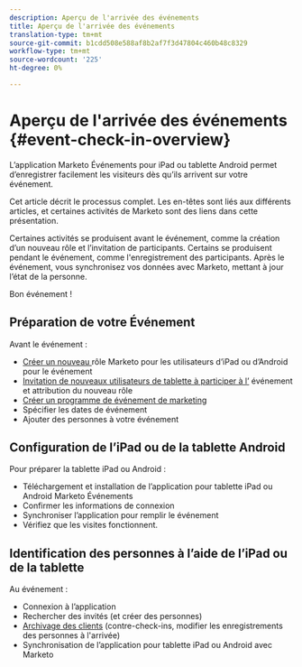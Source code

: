 ```yaml
---
description: Aperçu de l'arrivée des événements
title: Aperçu de l'arrivée des événements
translation-type: tm+mt
source-git-commit: b1cdd508e588af8b2af7f3d47804c460b48c8329
workflow-type: tm+mt
source-wordcount: '225'
ht-degree: 0%

---
```



# Aperçu de l&#39;arrivée des événements {#event-check-in-overview}

L’application Marketo Événements pour iPad ou tablette Android permet d’enregistrer facilement les visiteurs dès qu’ils arrivent sur votre événement.

Cet article décrit le processus complet. Les en-têtes sont liés aux différents articles, et certaines activités de Marketo sont des liens dans cette présentation.

Certaines activités se produisent avant le événement, comme la création d’un nouveau rôle et l’invitation de participants. Certains se produisent pendant le événement, comme l&#39;enregistrement des participants. Après le événement, vous synchronisez vos données avec Marketo, mettant à jour l’état de la personne.

Bon événement !

## Préparation de votre Événement

Avant le événement :

* [Créer un nouveau ](/help/marketo/product-docs/core-marketo-concepts/mobile-apps/event-check-in/grant-users-access-to-the-check-in-app.md) rôle Marketo pour les utilisateurs d’iPad ou d’Android pour le événement
* [Invitation de nouveaux utilisateurs de tablette à participer à l’](/help/marketo/product-docs/core-marketo-concepts/mobile-apps/event-check-in/grant-users-access-to-the-check-in-app.md) événement et attribution du nouveau rôle
* [Créer un programme de événement de marketing](/help/marketo/product-docs/demand-generation/events/understanding-events/create-a-new-event-program.md)
* Spécifier les dates de événement
* Ajouter des personnes à votre événement

## Configuration de l’iPad ou de la tablette Android

Pour préparer la tablette iPad ou Android :

* Téléchargement et installation de l’application pour tablette iPad ou Android Marketo Événements
* Confirmer les informations de connexion
* Synchroniser l’application pour remplir le événement
* Vérifiez que les visites fonctionnent.

## Identification des personnes à l’aide de l’iPad ou de la tablette

Au événement :

* Connexion à l’application
* Rechercher des invités (et créer des personnes)
* [Archivage des clients](/help/marketo/product-docs/core-marketo-concepts/mobile-apps/event-check-in/check-people-into-your-event-from-your-tablet.md)  (contre-check-ins, modifier les enregistrements des personnes à l&#39;arrivée)
* Synchronisation de l’application pour tablette iPad ou Android avec Marketo
